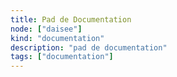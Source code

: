 ```yaml
---
title: Pad de Documentation
node: ["daisee"]
kind: "documentation"
description: "pad de documentation"
tags: ["documentation"]
---
```

